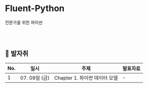 # Fluent-Python
전문가를 위한 파이썬 

>

<br />
<br />

## 🐾 발자취

<table>
    <thead>
        <tr>
            <th> No. </th>
            <th> 일시 </th>
            <th> 주제 </th>
            <th> 발표자료 </th>
        </tr>
    </thead>
    <tbody>
        <tr>
            <td> 1 </td>
            <td> 07. 09일 (금) </td>
            <td> Chapter 1. 파이썬 데이터 모델 </td>
            <td> - </td>
        </tr>
  
